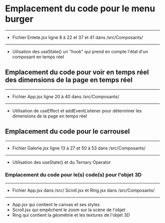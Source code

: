 # Emplacement du code pour le menu burger
-------------------------------------------------------------------
- Fichier Entete.jsx ligne 8 à 22 et 37 et 41 dans /src/Composants/
-------------------------------------------------------------------
- Uilisation des useState() un "hook" qui prend en compte l'état d'un composant en temps réel

## Emplacement du code pour voir en temps réel des dimensions de la page en temps réel
-------------------------------------------------------------------
- Fichier App.jsx ligne 20 à 40 dans /src/Composants/
-------------------------------------------------------------------
- Utilisation de useEffect et addEventListener pour déterminer les dimensions de la page en temps réel

## Emplacement du code pour le carrousel
--------------------------------------------------------------------
- Fichier Galerie.jsx ligne 13 à 27 et 50 à 53 dans /src/Composants/
--------------------------------------------------------------------
- Utilisation des useState() et du Ternary Operator

### Emplacement du code pour le(s) code(s) pour l'objet 3D
--------------------------------------------------------------
- Fichier App.jsx dans /src/
  Scroll.jsx et Ring.jsx dans /src/Composants/
--------------------------------------------------------------
- App.jsx qui contient le canvas et ses styles
- Scroll.jsx qui empêchent le zoom sur la scène de l'objet
- Ring qui contient la géométrie et les textures de l'objet 3D